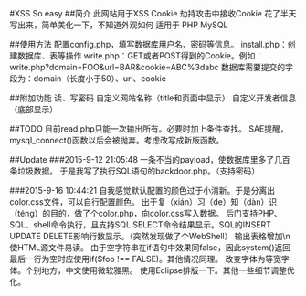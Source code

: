 ﻿#XSS So easy
##简介
此网站用于XSS Cookie 劫持攻击中接收Cookie
花了半天写出来，简单美化一下，不知道外观如何
适用于 PHP MySQL

##使用方法
配置config.php，填写数据库用户名、密码等信息。
install.php：创建数据库、表等操作
write.php：GET或者POST得到的Cookie。例如：write.php?domain=FOO&url=BAR&cookie=ABC%3dabc
数据库需要提交的字段为：domain（长度小于50）、url、cookie

##附加功能
读、写密码
自定义网站名称（title和页面中显示）
自定义开发者信息（底部显示）

##TODO
目前read.php只能一次输出所有。必要时加上条件查找。
SAE提醒，mysql_connect()函数以后会被抛弃。考虑改写成新版函数。

##Update
###2015-9-12 21:05:48
一条不当的payload，使数据库里多了几百条垃圾数据。
于是我写了执行SQL语句的backdoor.php。（支持密码）

###2015-9-16 10:44:21
自我感觉默认配置的颜色过于小清新。于是分离出color.css文件，可以自行配置颜色。
出于复（xián）习（de）知（dàn）识（téng）的目的，做了个color.php，向color.css写入数据。
后门支持PHP、SQL、shell命令执行，且支持SQL SELECT命令结果显示。SQL的INSERT UPDATE DELETE影响行数显示。（突然发现做了个WebShell）
输出表格增加\n使HTML源文件易读。
由于空字符串在if语句中效果同false，因此system()返回最后一行为空时应使用if($foo !== FALSE)。其他情况同理。
改变字体为等宽字体。个别地方，中文使用微软雅黑。
使用Eclipse排版一下。其他一些细节调整优化。